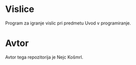 # Vislice
Program za igranje vislic pri predmetu Uvod v programiranje.

# Avtor
Avtor tega repozitorija je Nejc Košmrl.
